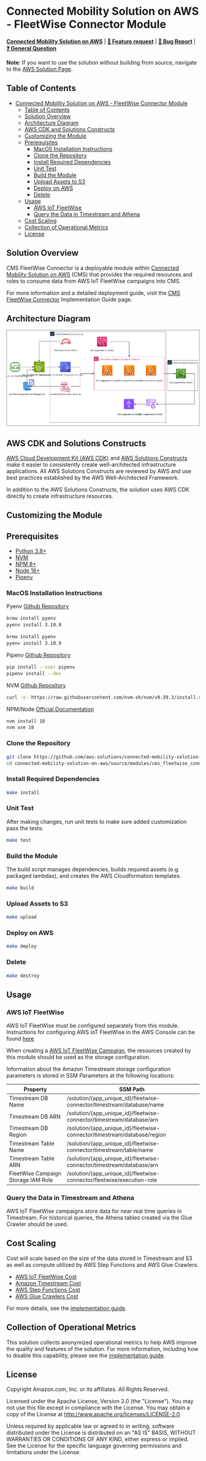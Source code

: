 # Connected Mobility Solution on AWS - FleetWise Connector Module
<!-- markdownlint-disable-next-line -->
**[Connected Mobility Solution on AWS](https://aws.amazon.com/solutions/implementations/connected-mobility-solution-on-aws/)** | **[🚧 Feature request](https://github.com/aws-solutions/connected-mobility-solution-on-aws/issues/new?assignees=&labels=enhancement&template=feature_request.md&title=)** | **[🐛 Bug Report](https://github.com/aws-solutions/connected-mobility-solution-on-aws/issues/new?assignees=&labels=bug&template=bug_report.md&title=)** | **[❓ General Question](https://github.com/aws-solutions/connected-mobility-solution-on-aws/issues/new?assignees=&labels=question&template=general_question.md&title=)**

**Note**: If you want to use the solution without building from source, navigate to the [AWS Solution Page](https://aws.amazon.com/solutions/implementations/connected-mobility-solution-on-aws/).

## Table of Contents

- [Connected Mobility Solution on AWS - FleetWise Connector Module](#connected-mobility-solution-on-aws---fleetwise-connector-module)
  - [Table of Contents](#table-of-contents)
  - [Solution Overview](#solution-overview)
  - [Architecture Diagram](#architecture-diagram)
  - [AWS CDK and Solutions Constructs](#aws-cdk-and-solutions-constructs)
  - [Customizing the Module](#customizing-the-module)
  - [Prerequisites](#prerequisites)
    - [MacOS Installation Instructions](#macos-installation-instructions)
    - [Clone the Repository](#clone-the-repository)
    - [Install Required Dependencies](#install-required-dependencies)
    - [Unit Test](#unit-test)
    - [Build the Module](#build-the-module)
    - [Upload Assets to S3](#upload-assets-to-s3)
    - [Deploy on AWS](#deploy-on-aws)
    - [Delete](#delete)
  - [Usage](#usage)
    - [AWS IoT FleetWise](#aws-iot-fleetwise)
    - [Query the Data in Timestream and Athena](#query-the-data-in-timestream-and-athena)
  - [Cost Scaling](#cost-scaling)
  - [Collection of Operational Metrics](#collection-of-operational-metrics)
  - [License](#license)

## Solution Overview

CMS FleetWise Connector is a deployable module within [Connected Mobility Solution on AWS](/README.md) (CMS)
that provides the required resources and roles to consume data from AWS IoT FleetWise campaigns into CMS.

For more information and a detailed deployment guide, visit the
[CMS FleetWise Connector](https://docs.aws.amazon.com/solutions/latest/connected-mobility-solution-on-aws/fleetwise-connector-module.html)
Implementation Guide page.

## Architecture Diagram

![Architecture Diagram](./documentation/architecture/diagrams/cms-fleetwise-connector-architecture-diagram.svg)

## AWS CDK and Solutions Constructs

[AWS Cloud Development Kit (AWS CDK)](https://aws.amazon.com/cdk/) and
[AWS Solutions Constructs](https://aws.amazon.com/solutions/constructs/) make it easier to consistently create
well-architected infrastructure applications. All AWS Solutions Constructs are reviewed by AWS and use best
practices established by the AWS Well-Architected Framework.

In addition to the AWS Solutions Constructs, the solution uses AWS CDK directly to create infrastructure resources.

## Customizing the Module

## Prerequisites

- [Python 3.8+](https://www.python.org/downloads/)
- [NVM](https://github.com/nvm-sh/nvm)
- [NPM 8+](https://docs.npmjs.com/downloading-and-installing-node-js-and-npm)
- [Node 18+](https://docs.npmjs.com/downloading-and-installing-node-js-and-npm)
- [Pipenv](https://pipenv.pypa.io/en/latest/installation/)

### MacOS Installation Instructions

Pyenv [Github Repository](https://github.com/pyenv/pyenv)

```bash
brew install pyenv
pyenv install 3.10.9
```

```bash
brew install pyenv
pyenv install 3.10.9
```

Pipenv [Github Repository](https://github.com/pypa/pipenv)

```bash
pip install --user pipenv
pipenv install --dev
```

NVM [Github Repository](https://github.com/nvm-sh/nvm)

```bash
curl -o- https://raw.githubusercontent.com/nvm-sh/nvm/v0.39.3/install.sh | bash
```

NPM/Node [Official Documentation](https://docs.npmjs.com/downloading-and-installing-node-js-and-npm)

```bash
nvm install 18
nvm use 18
```

### Clone the Repository

```bash
git clone https://github.com/aws-solutions/connected-mobility-solution-on-aws.git
cd connected-mobility-solution-on-aws/source/modules/cms_fleetwise_connector/
```

### Install Required Dependencies

```bash
make install
```

### Unit Test

After making changes, run unit tests to make sure added customization
pass the tests:

```bash
make test
```

### Build the Module

The build script manages dependencies, builds required assets (e.g. packaged lambdas), and creates the
AWS Cloudformation templates.

```bash
make build
```

### Upload Assets to S3

```bash
make upload
```

### Deploy on AWS

```bash
make deploy
```

### Delete

```bash
make destroy
```

## Usage

### AWS IoT FleetWise

AWS IoT FleetWise must be configured separately from this module. Instructions for configuring AWS IoT FleetWise
in the AWS Console can be found [here](https://docs.aws.amazon.com/iot-fleetwise/latest/developerguide/getting-started-console-tutorial.html)

When creating a [AWS IoT FleetWise Campaign](https://docs.aws.amazon.com/iot-fleetwise/latest/developerguide/create-campaign.html),
the resources created by this module should be used as the storage configuration.

Information about the Amazon Timestream storage configuration parameters is stored in SSM Parameters at the following locations:

| Property                            | SSM Path                                                                 |
|-------------------------------------|--------------------------------------------------------------------------|
| Timestream DB Name                  | /solution/{app_unique_id}/fleetwise-connector/timestream/database/name   |
| Timestream DB ARN                   | /solution/{app_unique_id}/fleetwise-connector/timestream/database/arn    |
| Timestream DB Region                | /solution/{app_unique_id}/fleetwise-connector/timestream/database/region |
| Timestream Table Name               | /solution/{app_unique_id}/fleetwise-connector/timestream/table/name      |
| Timestream Table ARN                | /solution/{app_unique_id}/fleetwise-connector/timestream/database/arn    |
| FleetWise Campaign Storage IAM Role | /solution/{app_unique_id}/fleetwise-connector/fleetwise/execution-role   |

### Query the Data in Timestream and Athena

AWS IoT FleetWise campaigns store data for near real time queries in Timestream.
For historical queries, the Athena tables created via the Glue Crawler should be used.

## Cost Scaling

Cost will scale based on the size of the data stored in Timestream and S3 as
well as compute utilized by AWS Step Functions and AWS Glue Crawlers.

- [AWS IoT FleetWise Cost](https://aws.amazon.com/iot-fleetwise/pricing/)
- [Amazon Timestream Cost](https://aws.amazon.com/timestream/pricing/)
- [AWS Step Functions Cost](https://aws.amazon.com/step-functions/pricing/)
- [AWS Glue Crawlers Cost](https://aws.amazon.com/glue/pricing/)

For more details, see the
[implementation guide](https://docs.aws.amazon.com/solutions/latest/connected-mobility-solution-on-aws/cost.html).

## Collection of Operational Metrics

This solution collects anonymized operational metrics to help AWS improve
the quality and features of the solution. For more information, including
how to disable this capability, please see the
[implementation guide](https://docs.aws.amazon.com/solutions/latest/connected-mobility-solution-on-aws/anonymized-data-collection.html).

## License

Copyright Amazon.com, Inc. or its affiliates. All Rights Reserved.

Licensed under the Apache License, Version 2.0 (the "License").
You may not use this file except in compliance with the License.
You may obtain a copy of the License at http://www.apache.org/licenses/LICENSE-2.0

Unless required by applicable law or agreed to in writing, software
distributed under the License is distributed on an "AS IS" BASIS,
WITHOUT WARRANTIES OR CONDITIONS OF ANY KIND, either express or implied.
See the License for the specific language governing permissions and
limitations under the License.
